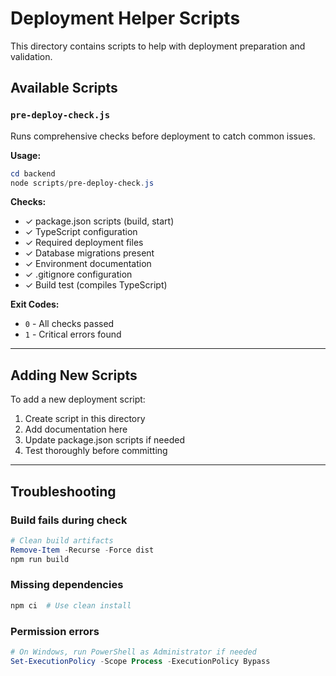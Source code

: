 # Deployment Helper Scripts

This directory contains scripts to help with deployment preparation and validation.

## Available Scripts

### `pre-deploy-check.js`
Runs comprehensive checks before deployment to catch common issues.

**Usage:**
```powershell
cd backend
node scripts/pre-deploy-check.js
```

**Checks:**
- ✓ package.json scripts (build, start)
- ✓ TypeScript configuration
- ✓ Required deployment files
- ✓ Database migrations present
- ✓ Environment documentation
- ✓ .gitignore configuration
- ✓ Build test (compiles TypeScript)

**Exit Codes:**
- `0` - All checks passed
- `1` - Critical errors found

---

## Adding New Scripts

To add a new deployment script:

1. Create script in this directory
2. Add documentation here
3. Update package.json scripts if needed
4. Test thoroughly before committing

---

## Troubleshooting

### Build fails during check
```powershell
# Clean build artifacts
Remove-Item -Recurse -Force dist
npm run build
```

### Missing dependencies
```powershell
npm ci  # Use clean install
```

### Permission errors
```powershell
# On Windows, run PowerShell as Administrator if needed
Set-ExecutionPolicy -Scope Process -ExecutionPolicy Bypass
```
